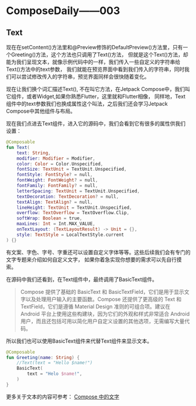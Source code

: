 # ComposeDaily——003

## Text
现在在setContent()方法里和@Preview修饰的DefaultPreview()方法里，只有一个Greeting()方法，这个方法也只调用了Text()方法，
但就是这个Text()方法，却能为我们呈现文本，就像示例代码中的一样，我们传入一些自定义的字符串给Text()方法中的text参数，
我们就能在预览界面中看到我们传入的字符串，同时我们可以尝试修改传入的字符串，预览界面同样会很快随着变化。

现在让我们换个词汇描述Text(), 不在叫它方法，在Jetpack Compose中，我们叫它组件，或者Widget,如果你熟悉Flutter，这里就和Flutter相像，
同样地，Text组件中的text参数我们也换成属性这个叫法，之后我们还会学习Jetpack Compose中其他组件与布局。

现在我们点进去Text组件，进入它的源码中，我们会看到它有很多的属性供我们设置：
```kotlin
@Composable
fun Text(
    text: String,
    modifier: Modifier = Modifier,
    color: Color = Color.Unspecified,
    fontSize: TextUnit = TextUnit.Unspecified,
    fontStyle: FontStyle? = null,
    fontWeight: FontWeight? = null,
    fontFamily: FontFamily? = null,
    letterSpacing: TextUnit = TextUnit.Unspecified,
    textDecoration: TextDecoration? = null,
    textAlign: TextAlign? = null,
    lineHeight: TextUnit = TextUnit.Unspecified,
    overflow: TextOverflow = TextOverflow.Clip,
    softWrap: Boolean = true,
    maxLines: Int = Int.MAX_VALUE,
    onTextLayout: (TextLayoutResult) -> Unit = {},
    style: TextStyle = LocalTextStyle.current
) {}
```
有文案、字色、字号、字重还可以设置自定义字体等等。这些后续我们会有专门的文字专题来介绍如何自定义文字，
如果你着急实现你想要的需求可以先自行摸索。

在源码中我们还看到，在Text组件中，最终调用了BasicText组件。
> Compose 提供了基础的 BasicText 和 BasicTextField，它们是用于显示文字以及处理用户输入的主要函数。Compose 还提供了更高级的 Text 和 TextField，它们是遵循 Material Design 准则的可组合项。建议在 Android 平台上使用这些构建块，因为它们的外观和样式非常适合 Android 用户，而且还包括可用以简化用户自定义设置的其他选项，无需编写大量代码。

所以我们也可以使用BasicText组件来代替Text组件来显示文本。
```kotlin
@Composable
fun Greeting(name: String) {
    //Text(text = "Hello $name!")
    BasicText(
        text = "Helo $name!",
    )
}
```
更多关于文本的内容可参考：
[Compose 中的文字](https://developer.android.com/jetpack/compose/text?hl=zh-cn)
